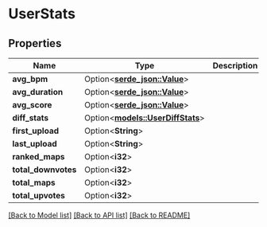 # UserStats

## Properties

Name | Type | Description | Notes
------------ | ------------- | ------------- | -------------
**avg_bpm** | Option<[**serde_json::Value**](.md)> |  | [optional]
**avg_duration** | Option<[**serde_json::Value**](.md)> |  | [optional]
**avg_score** | Option<[**serde_json::Value**](.md)> |  | [optional]
**diff_stats** | Option<[**models::UserDiffStats**](UserDiffStats.md)> |  | [optional]
**first_upload** | Option<**String**> |  | [optional]
**last_upload** | Option<**String**> |  | [optional]
**ranked_maps** | Option<**i32**> |  | [optional]
**total_downvotes** | Option<**i32**> |  | [optional]
**total_maps** | Option<**i32**> |  | [optional]
**total_upvotes** | Option<**i32**> |  | [optional]

[[Back to Model list]](../README.md#documentation-for-models) [[Back to API list]](../README.md#documentation-for-api-endpoints) [[Back to README]](../README.md)


